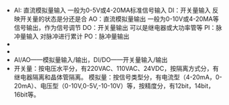 - AI: 直流模拟量输入 一般为0-5V或4-20MA标准信号输入
  DI：开关量输入 反映开关量的状态是分还是合
  AO：直流模拟量输出 一般为0-10V或4-20MA等信号输出，作为信号调节
  DO：开关量输出 可以是继电器或大功率管等
  PI：脉冲量输入 对脉冲进行累计
  PO：脉冲量输出
-
-
- AI/AO——模拟量输入/输出，DI/DO——开关量输入/输出
- 开关量：按电压水平分，有220VAC、110VAC、24VDC，按隔离方式分，有继电器隔离和晶体管隔离。
  模拟量：按信号类型分，有电流型（4-20mA，0-20mA）、电压型（0-10V,0-5V,-10-10V）等，按精度分，有12bit，14bit，16bit等。